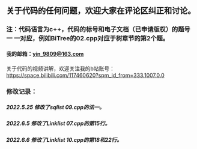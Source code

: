 ## 关于代码的任何问题，欢迎大家在评论区纠正和讨论。
### 注：代码语言为c++，代码的标号和电子文档（已申请版权）的题号一 一对应，例如BiTree的02.cpp对应于树章节的第2个题。
#### 我的邮箱：yin_9809@163.com
关于代码的视频讲解，欢迎关注我的b站账号：https://space.bilibili.com/117460620?spm_id_from=333.1007.0.0
### 修改记录：
##### 2022.5.25 修改了sqlist 09.cpp的法一。
##### 2022.6.5 修改了Linklist 07.cpp的第15行。
##### 2022.6.6 修改了Linklist 10.cpp的第18和22行。
